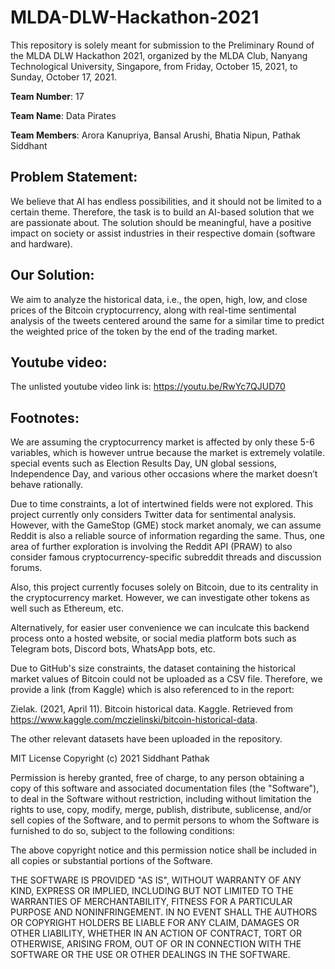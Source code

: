 # MLDA-DLW-Hackathon-2021

This repository is solely meant for submission to the Preliminary Round of the MLDA DLW Hackathon 2021, organized by the MLDA Club, Nanyang Technological University, Singapore, from Friday, October 15, 2021, to Sunday, October 17, 2021.

<b>Team Number</b>: 17

<b>Team Name</b>: Data Pirates

<b>Team Members</b>: Arora Kanupriya, Bansal Arushi, Bhatia Nipun, Pathak Siddhant

## Problem Statement:
We believe that AI has endless possibilities, and it should not be limited to a certain theme. Therefore, the task is to build an AI-based solution that we are passionate about. The solution should be meaningful, have a positive impact on society or assist industries in their respective domain (software and hardware). 

## Our Solution: 
We aim to analyze the historical data, i.e., the open, high, low, and close prices of the Bitcoin cryptocurrency, along with real-time sentimental analysis of the tweets centered around the same for a similar time to predict the weighted price of the token by the end of the trading market.

## Youtube video:
The unlisted youtube video link is: https://youtu.be/RwYc7QJUD70

## Footnotes:
We are assuming the cryptocurrency market is affected by only these 5-6 variables, which is however untrue because the market is extremely volatile. special events such as Election Results Day, UN global sessions, Independence Day, and various other occasions where the market doesn’t behave rationally.

Due to time constraints, a lot of intertwined fields were not explored. This project currently only considers Twitter data for sentimental analysis. However, with the GameStop (GME) stock market anomaly, we can assume Reddit is also a reliable source of information regarding the same. Thus, one area of further exploration is involving the Reddit API (PRAW) to also consider famous cryptocurrency-specific subreddit threads and discussion forums.

Also, this project currently focuses solely on Bitcoin, due to its centrality in the cryptocurrency market. However, we can investigate other tokens as well such as Ethereum, etc.

Alternatively, for easier user convenience we can inculcate this backend process onto a hosted website, or social media platform bots such as Telegram bots, Discord bots, WhatsApp bots, etc.

Due to GitHub's size constraints, the dataset containing the historical market values of Bitcoin could not be uploaded as a CSV file. Therefore, we provide a link (from Kaggle) which is also referenced to in the report:

Zielak. (2021, April 11). Bitcoin historical data. Kaggle. Retrieved from https://www.kaggle.com/mczielinski/bitcoin-historical-data. 

The other relevant datasets have been uploaded in the repository.



MIT License
Copyright (c) 2021 Siddhant Pathak

Permission is hereby granted, free of charge, to any person obtaining a copy of this software and associated documentation files (the "Software"), to deal in the Software without restriction, including without limitation the rights to use, copy, modify, merge, publish, distribute, sublicense, and/or sell copies of the Software, and to permit persons to whom the Software is furnished to do so, subject to the following conditions:

The above copyright notice and this permission notice shall be included in all copies or substantial portions of the Software.

THE SOFTWARE IS PROVIDED "AS IS", WITHOUT WARRANTY OF ANY KIND, EXPRESS OR IMPLIED, INCLUDING BUT NOT LIMITED TO THE WARRANTIES OF MERCHANTABILITY, FITNESS FOR A PARTICULAR PURPOSE AND NONINFRINGEMENT. IN NO EVENT SHALL THE AUTHORS OR COPYRIGHT HOLDERS BE LIABLE FOR ANY CLAIM, DAMAGES OR OTHER LIABILITY, WHETHER IN AN ACTION OF CONTRACT, TORT OR OTHERWISE, ARISING FROM, OUT OF OR IN CONNECTION WITH THE SOFTWARE OR THE USE OR OTHER DEALINGS IN THE SOFTWARE.
